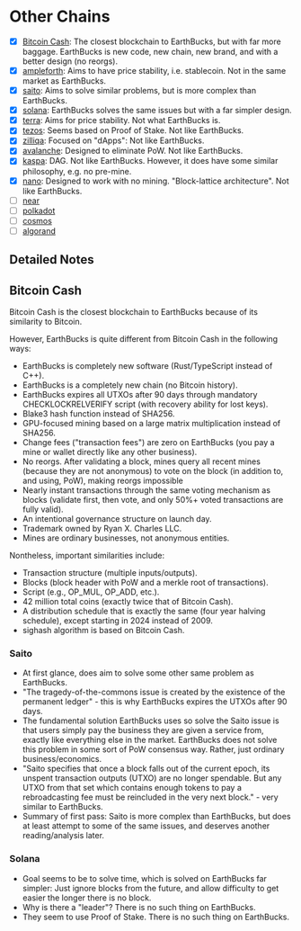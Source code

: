 # Other Chains

- [x] [Bitcoin Cash](https://bitcoincash.org): The closest blockchain to
  EarthBucks, but with far more baggage. EarthBucks is new code, new chain, new
  brand, and with a better design (no reorgs).
- [x] [ampleforth](https://www.ampleforth.org/): Aims to have price stability,
  i.e. stablecoin. Not in the same market as EarthBucks.
- [x] [saito](https://saito.io/saito-whitepaper.pdf): Aims to solve similar
  problems, but is more complex than EarthBucks.
- [x] [solana](https://solana.com/solana-whitepaper.pdf): EarthBucks solves the
  same issues but with a far simpler design.
- [x] [terra](https://terra.money/Terra_White_paper.pdf): Aims for price
  stability. Not what EarthBucks is.
- [x] [tezos](https://tezos.com/whitepaper.pdf): Seems based on Proof of Stake.
  Not like EarthBucks.
- [x] [zilliqa](https://zilliqa.com/whitepaper.pdf): Focused on "dApps": Not
  like EarthBucks.
- [x] [avalanche](https://www.avalabs.org/whitepapers): Designed to eliminate
  PoW. Not like EarthBucks.
- [x] [kaspa](https://wiki.kaspa.org/en/kaspa): DAG. Not like EarthBucks.
  However, it does have some similar philosophy, e.g. no pre-mine.
- [x] [nano](https://docs.nano.org): Designed to work with no mining.
  "Block-lattice architecture". Not like EarthBucks.
- [ ] [near](https://near.org/papers/the-rainbow-bridge/)
- [ ] [polkadot](https://polkadot.network/PolkaDotPaper.pdf)
- [ ] [cosmos](https://cosmos.network/resources/whitepaper)
- [ ] [algorand](https://www.algorand.com/resources/white-papers/)

## Detailed Notes

## Bitcoin Cash

Bitcoin Cash is the closest blockchain to EarthBucks because of its similarity
to Bitcoin.

However, EarthBucks is quite different from Bitcoin Cash in the following ways:

- EarthBucks is completely new software (Rust/TypeScript instead of C++).
- EarthBucks is a completely new chain (no Bitcoin history).
- EarthBucks expires all UTXOs after 90 days through mandatory
  CHECKLOCKRELVERIFY script (with recovery ability for lost keys).
- Blake3 hash function instead of SHA256.
- GPU-focused mining based on a large matrix multiplication instead of SHA256.
- Change fees ("transaction fees") are zero on EarthBucks (you pay a mine or
  wallet directly like any other business).
- No reorgs. After validating a block, mines query all recent mines (because
  they are not anonymous) to vote on the block (in addition to, and using, PoW),
  making reorgs impossible
- Nearly instant transactions through the same voting mechanism as blocks
  (validate first, then vote, and only 50%+ voted transactions are fully valid).
- An intentional governance structure on launch day.
- Trademark owned by Ryan X. Charles LLC.
- Mines are ordinary businesses, not anonymous entities.

Nontheless, important similarities include:

- Transaction structure (multiple inputs/outputs).
- Blocks (block header with PoW and a merkle root of transactions).
- Script (e.g., OP_MUL, OP_ADD, etc.).
- 42 million total coins (exactly twice that of Bitcoin Cash).
- A distribution schedule that is exactly the same (four year halving schedule),
  except starting in 2024 instead of 2009.
- sighash algorithm is based on Bitcoin Cash.

### Saito

- At first glance, does aim to solve some other same problem as EarthBucks.
- "The tragedy-of-the-commons issue is created by the existence of the permanent
  ledger" - this is why EarthBucks expires the UTXOs after 90 days.
- The fundamental solution EarthBucks uses so solve the Saito issue is that
  users simply pay the business they are given a service from, exactly like
  everything else in the market. EarthBucks does not solve this problem in some
  sort of PoW consensus way. Rather, just ordinary business/economics.
- "Saito specifies that once a block falls out of the current epoch, its unspent
  transaction outputs (UTXO) are no longer spendable. But any UTXO from that set
  which contains enough tokens to pay a rebroadcasting fee must be reincluded in
  the very next block." - very similar to EarthBucks.
- Summary of first pass: Saito is more complex than EarthBucks, but does at
  least attempt to some of the same issues, and deserves another
  reading/analysis later.

### Solana

- Goal seems to be to solve time, which is solved on EarthBucks far simpler:
  Just ignore blocks from the future, and allow difficulty to get easier the
  longer there is no block.
- Why is there a "leader"? There is no such thing on EarthBucks.
- They seem to use Proof of Stake. There is no such thing on EarthBucks.
